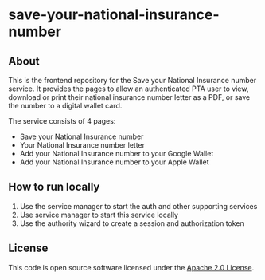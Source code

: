 
# save-your-national-insurance-number


## About
This is the frontend repository for the Save your National Insurance number service.
It provides the pages to allow an authenticated PTA user to view, download or print their national insurance number 
letter as a PDF, or save the number to a digital wallet card.

The service consists of 4 pages:
- Save your National Insurance number
- Your National Insurance number letter
- Add your National Insurance number to your Google Wallet
- Add your National Insurance number to your Apple Wallet

## How to run locally
1. Use the service manager to start the auth and other supporting services
2. Use service manager to start this service locally
3. Use the authority wizard to create a session and authorization token

## License

This code is open source software licensed under the [Apache 2.0 License]("http://www.apache.org/licenses/LICENSE-2.0.html").
